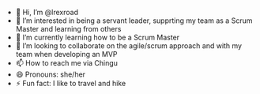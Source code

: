 - 👋 Hi, I’m @lrexroad
- 👀 I’m interested in being a servant leader, supprting my team as a Scrum Master and learning from others
- 🌱 I’m currently learning how to be a Scrum Master
- 💞️ I’m looking to collaborate on the agile/scrum approach and with my team when developing an MVP
- 📫 How to reach me via Chingu
- 😄 Pronouns: she/her
- ⚡ Fun fact: I like to travel and hike

<!---
lrexroad/lrexroad is a ✨ special ✨ repository because its `README.md` (this file) appears on your GitHub profile.
You can click the Preview link to take a look at your changes.
--->
